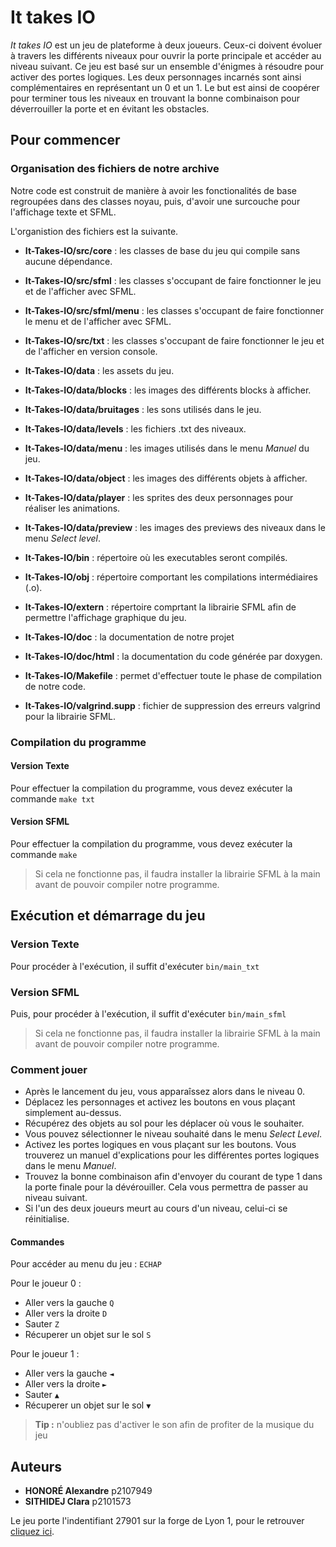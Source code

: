 # It takes IO 

_It takes IO_ est un jeu de plateforme à deux joueurs. Ceux-ci doivent évoluer à travers les différents niveaux pour ouvrir la porte principale et accéder au niveau suivant. Ce jeu est basé sur un ensemble d'énigmes à résoudre pour activer des portes logiques. Les deux personnages incarnés sont ainsi complémentaires en représentant un 0 et un 1. Le but est ainsi de coopérer pour terminer tous les niveaux en trouvant la bonne combinaison pour déverrouiller la porte et en évitant les obstacles.

## Pour commencer

### Organisation des fichiers de notre archive

Notre code est construit de manière à avoir les fonctionalités de base regroupées dans des classes noyau, puis, d'avoir une surcouche pour l'affichage texte et SFML.

L'organistion des fichiers est la suivante.

- **It-Takes-IO/src/core** : les classes de base du jeu qui compile sans aucune dépendance.
- **It-Takes-IO/src/sfml** : les classes s'occupant de faire fonctionner le jeu et de l'afficher avec SFML.
- **It-Takes-IO/src/sfml/menu** : les classes s'occupant de faire fonctionner le menu et de l'afficher avec SFML.
- **It-Takes-IO/src/txt** : les classes s'occupant de faire fonctionner le jeu et de l'afficher en version console.

- **It-Takes-IO/data** : les assets du jeu.
- **It-Takes-IO/data/blocks** : les images des différents blocks à afficher.
- **It-Takes-IO/data/bruitages** : les sons utilisés dans le jeu.
- **It-Takes-IO/data/levels** : les fichiers .txt des niveaux.
- **It-Takes-IO/data/menu** : les images utilisés dans le menu _Manuel_ du jeu.
- **It-Takes-IO/data/object** : les images des différents objets à afficher.
- **It-Takes-IO/data/player** : les sprites des deux personnages pour réaliser les animations.
- **It-Takes-IO/data/preview** : les images des previews des niveaux dans le menu _Select level_.

- **It-Takes-IO/bin** : répertoire où les executables seront compilés.

- **It-Takes-IO/obj** : répertoire comportant les compilations intermédiaires (.o).

- **It-Takes-IO/extern** : répertoire comprtant la librairie SFML afin de permettre l'affichage graphique du jeu.

- **It-Takes-IO/doc** : la documentation de notre projet 
- **It-Takes-IO/doc/html** : la documentation du code générée par doxygen.

- **It-Takes-IO/Makefile** : permet d'effectuer toute le phase de compilation de notre code.

- **It-Takes-IO/valgrind.supp** : fichier de suppression des erreurs valgrind pour la librairie SFML.

### Compilation du programme

#### Version Texte 
Pour effectuer la compilation du programme, vous devez exécuter la commande `make txt`

#### Version SFML
Pour effectuer la compilation du programme, vous devez exécuter la commande `make`

> Si cela ne fonctionne pas, il faudra installer la librairie SFML à la main avant de pouvoir compiler notre programme. 

## Exécution et démarrage du jeu 

### Version Texte 
Pour procéder à l'exécution, il suffit d'exécuter `bin/main_txt`

### Version SFML

Puis, pour procéder à l'exécution, il suffit d'exécuter `bin/main_sfml`

> Si cela ne fonctionne pas, il faudra installer la librairie SFML à la main avant de pouvoir compiler notre programme. 

### Comment jouer 

- Après le lancement du jeu, vous apparaîssez alors dans le niveau 0.
- Déplacez les personnages et activez les boutons en vous plaçant simplement au-dessus.
- Récupérez des objets au sol pour les déplacer où vous le souhaiter. 
- Vous pouvez sélectionner le niveau souhaité dans le menu _Select Level_.
- Activez les portes logiques en vous plaçant sur les boutons. Vous trouverez un manuel d'explications pour les différentes portes logiques dans le menu _Manuel_. 
- Trouvez la bonne combinaison afin d'envoyer du courant de type 1 dans la porte finale pour la dévérouiller. Cela vous permettra de passer au niveau suivant.
- Si l'un des deux joueurs meurt au cours d'un niveau, celui-ci se réinitialise. 

#### Commandes 

Pour accéder au menu du jeu : `ECHAP`

Pour le joueur 0 : 
- Aller vers la gauche `Q`
- Aller vers la droite `D`
- Sauter `Z`
- Récuperer un objet sur le sol `S`

Pour le joueur 1 : 
- Aller vers la gauche `◄`
- Aller vers la droite `►`
- Sauter `▲`
- Récuperer un objet sur le sol `▼`

> **Tip :** n'oubliez pas d'activer le son afin de profiter de la musique du jeu

## Auteurs

* **HONORÉ Alexandre** p2107949
* **SITHIDEJ Clara** p2101573

Le jeu porte l'indentifiant 27901 sur la forge de Lyon 1, pour le retrouver [cliquez ici](https://forge.univ-lyon1.fr/p2107949/It-Takes-IO).







